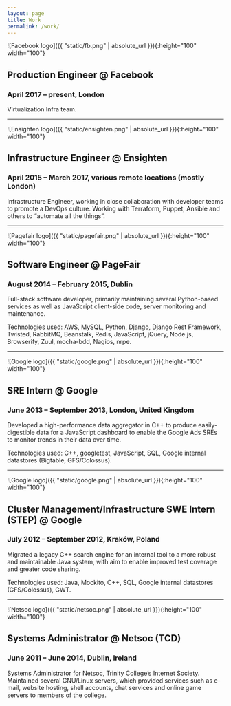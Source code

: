 ```yaml
---
layout: page
title: Work
permalink: /work/
---
```


![Facebook logo]({{ "static/fb.png" | absolute_url }}){:height="100" width="100"}

## Production Engineer @ Facebook

### April 2017 – present, London

Virtualization Infra team.


---

![Ensighten logo]({{ "static/ensighten.png" | absolute_url }}){:height="100" width="100"}

## Infrastructure Engineer @ Ensighten

### April 2015 – March 2017, various remote locations (mostly London)

Infrastructure Engineer, working in close collaboration with developer teams to promote a DevOps culture. Working with Terraform, Puppet, Ansible and others to “automate all the things”.

---

![Pagefair logo]({{ "static/pagefair.png" | absolute_url }}){:height="100" width="100"}

## Software Engineer @ PageFair

### August 2014 – February 2015, Dublin

Full-stack software developer, primarily maintaining several Python-based services as well as JavaScript client-side code, server monitoring and maintenance.

Technologies used: AWS, MySQL, Python, Django, Django Rest Framework, Twisted, RabbitMQ, Beanstalk, Redis, JavaScript, jQuery, Node.js, Browserify, Zuul, mocha-bdd, Nagios, nrpe.

---

![Google logo]({{ "static/google.png" | absolute_url }}){:height="100" width="100"}

## SRE Intern @ Google

### June 2013 – September 2013, London, United Kingdom

Developed a high-performance data aggregator in C++ to produce easily-digestible data for a JavaScript dashboard to enable the Google Ads SREs to monitor trends in their data over time.

Technologies used: C++, googletest, JavaScript, SQL, Google internal datastores (Bigtable, GFS/Colossus).

---

![Google logo]({{ "static/google.png" | absolute_url }}){:height="100" width="100"}

## Cluster Management/Infrastructure SWE Intern (STEP) @ Google

### July 2012 – September 2012, Kraków, Poland

Migrated a legacy C++ search engine for an internal tool to a more robust and maintainable Java system, with aim to enable improved test coverage and greater code sharing.

Technologies used: Java, Mockito, C++, SQL, Google internal datastores (GFS/Colossus), GWT.

---

![Netsoc logo]({{ "static/netsoc.png" | absolute_url }}){:height="100" width="100"}

## Systems Administrator @ Netsoc (TCD)
### June 2011 – June 2014, Dublin, Ireland

Systems Administrator for Netsoc, Trinity College’s Internet Society. Maintained several GNU/Linux servers, which provided services such as e-mail, website hosting, shell accounts, chat services and online game servers to members of the college.
